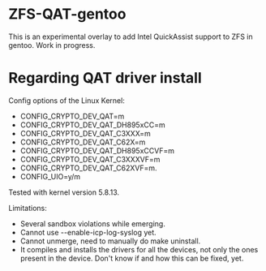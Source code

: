 # ZFS-QAT-gentoo
This is an experimental overlay to add Intel QuickAssist support to ZFS in gentoo. Work in progress.

# Regarding QAT driver install
Config options of the Linux Kernel:
  - CONFIG_CRYPTO_DEV_QAT=m
  - CONFIG_CRYPTO_DEV_QAT_DH895xCC=m
  - CONFIG_CRYPTO_DEV_QAT_C3XXX=m
  - CONFIG_CRYPTO_DEV_QAT_C62X=m
  - CONFIG_CRYPTO_DEV_QAT_DH895xCCVF=m
  - CONFIG_CRYPTO_DEV_QAT_C3XXXVF=m
  - CONFIG_CRYPTO_DEV_QAT_C62XVF=m.
  - CONFIG_UIO=y/m

Tested with kernel version 5.8.13.

Limitations:
  - Several sandbox violations while emerging.
  - Cannot use --enable-icp-log-syslog yet.
  - Cannot unmerge, need to manually do make uninstall.
  - It compiles and installs the drivers for all the devices, not only the ones present in the device. Don't know if and how this can be fixed, yet.
